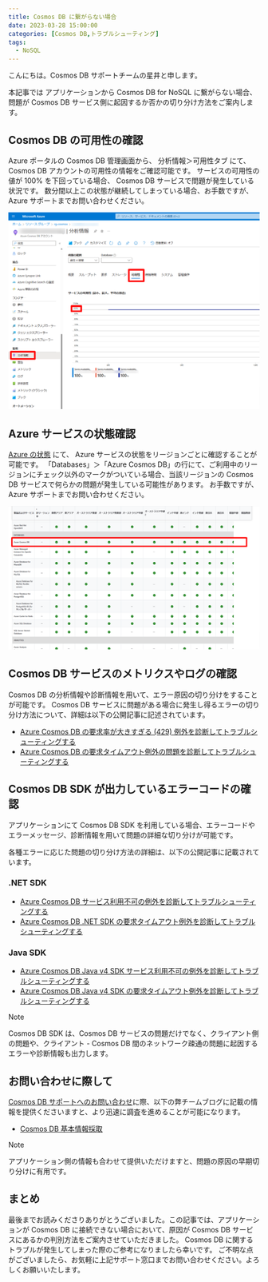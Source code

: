 ```yaml
---
title: Cosmos DB に繋がらない場合
date: 2023-03-28 15:00:00
categories: [Cosmos DB,トラブルシューティング]
tags:
  - NoSQL
---
```


こんにちは。Cosmos DB サポートチームの星井と申します。

本記事では アプリケーションから Cosmos DB for NoSQL に繋がらない場合、問題が Cosmos DB サービス側に起因するか否かの切り分け方法をご案内します。

## Cosmos DB の可用性の確認

Azure ポータルの Cosmos DB 管理画面から、
分析情報＞可用性タブ にて、 Cosmos DB アカウントの可用性の情報をご確認可能です。
サービスの可用性の値が 100% を下回っている場合、 Cosmos DB サービスで問題が発生している状況です。
数分間以上この状態が継続してしまっている場合、お手数ですが、Azure サポートまでお問い合わせください。

![Azure の状態](./Cosmos-DB-initialtsg/cosmos-insights-availability.png)

## Azure サービスの状態確認

[Azure の状態](ttps://azure.status.microsoft/ja-jp/status) にて、 Azure サービスの状態をリージョンごとに確認することが可能です。
「Databases」＞「Azure Cosmos DB」の行にて、ご利用中のリージョンにチェック以外のマークがついている場合、当該リージョンの Cosmos DB サービスで何らかの問題が発生している可能性があります。
お手数ですが、Azure サポートまでお問い合わせください。

![Azure の状態](./Cosmos-DB-initialtsg/azure-status.png)


## Cosmos DB サービスのメトリクスやログの確認

Cosmos DB の分析情報や診断情報を用いて、エラー原因の切り分けをすることが可能です。
Cosmos DB サービスに問題がある場合に発生し得るエラーの切り分け方法について、詳細は以下の公開記事に記述されています。

* [Azure Cosmos DB の要求率が大きすぎる (429) 例外を診断してトラブルシューティングする](https://learn.microsoft.com/ja-jp/azure/cosmos-db/nosql/troubleshoot-request-rate-too-large?tabs=resource-specific)
* [Azure Cosmos DB の要求タイムアウト例外の問題を診断してトラブルシューティングする](https://learn.microsoft.com/ja-jp/azure/cosmos-db/nosql/troubleshoot-request-timeout)


## Cosmos DB SDK が出力しているエラーコードの確認

アプリケーションにて Cosmos DB SDK を利用している場合、エラーコードやエラーメッセージ、診断情報を用いて問題の詳細な切り分けが可能です。

各種エラーに応じた問題の切り分け方法の詳細は、以下の公開記事に記載されています。

### .NET SDK

* [Azure Cosmos DB サービス利用不可の例外を診断してトラブルシューティングする](https://learn.microsoft.com/ja-jp/azure/cosmos-db/nosql/troubleshoot-service-unavailable)
* [Azure Cosmos DB .NET SDK の要求タイムアウト例外を診断してトラブルシューティングする](https://learn.microsoft.com/ja-jp/azure/cosmos-db/nosql/troubleshoot-dotnet-sdk-request-timeout?tabs=cpu-new)

### Java SDK

* [Azure Cosmos DB Java v4 SDK サービス利用不可の例外を診断してトラブルシューティングする](https://learn.microsoft.com/ja-jp/azure/cosmos-db/nosql/troubleshoot-java-sdk-service-unavailable)
* [Azure Cosmos DB Java v4 SDK の要求タイムアウト例外を診断してトラブルシューティングする](https://learn.microsoft.com/ja-jp/azure/cosmos-db/nosql/troubleshoot-java-sdk-request-timeout)

> [!NOTE]
> Cosmos DB SDK は、Cosmos DB サービスの問題だけでなく、クライアント側の問題や、クライアント - Cosmos DB 間のネットワーク疎通の問題に起因するエラーや診断情報も出力します。

## お問い合わせに際して

[Cosmos DB サポートへのお問い合わせ](https://learn.microsoft.com/ja-jp/azure/azure-portal/supportability/how-to-create-azure-support-request)に際、以下の弊チームブログに記載の情報を提供くださいますと、より迅速に調査を進めることが可能になります。

* [Cosmos DB 基本情報採取](../%E6%83%85%E5%A0%B1%E6%8E%A1%E5%8F%96/Cosmos-DB-basicinformationtocollect.md)

> [!NOTE]
> アプリケーション側の情報も合わせて提供いただけますと、問題の原因の早期切り分けに有用です。

## まとめ

最後までお読みくださりありがとうございました。この記事では、アプリケーションが Cosmos DB に接続できない場合において、原因が Cosmos DB サービスにあるかの判別方法をご案内させていただきました。
Cosmos DB に関するトラブルが発生してしまった際のご参考になりましたら幸いです。
ご不明な点がございましたら、お気軽に上記サポート窓口までお問い合わせください。よろしくお願いいたします。

